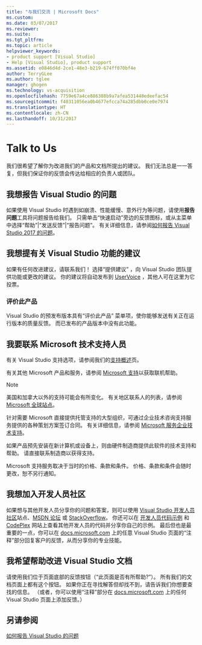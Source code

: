 ```yaml
---
title: "与我们交流 | Microsoft Docs"
ms.custom: 
ms.date: 03/07/2017
ms.reviewer: 
ms.suite: 
ms.tgt_pltfrm: 
ms.topic: article
helpviewer_keywords:
- product support [Visual Studio]
- Help [Visual Studio], product support
ms.assetid: e0846d4d-2ce1-48e3-b219-674ff070bf4e
author: TerryGLee
ms.author: tglee
manager: ghogen
ms.technology: vs-acquisition
ms.openlocfilehash: 7759e67a4ce886388b9a7afea531448edeefac54
ms.sourcegitcommit: f40311056ea0b4677efcca74a285dbb0ce0e7974
ms.translationtype: HT
ms.contentlocale: zh-CN
ms.lasthandoff: 10/31/2017
---
```

# <a name="talk-to-us"></a>Talk to Us
我们很希望了解你为改进我们的产品和文档所提出的建议。 我们无法总是一一答复，但我们保证你的反馈会传达给相应的负责人或团队。  

## <a name="i-want-to-report-a-problem-with-visual-studio"></a>我想报告 Visual Studio 的问题  
 如果使用 Visual Studio 时遇到如崩溃、性能缓慢、意外行为等问题，请使用**报告问题**工具将问题报告给我们。 只需单击“快速启动”旁边的反馈图标，或从主菜单中选择“帮助”&#124;“发送反馈”&#124;“报告问题”。 有关详细信息，请参阅[如何报告 Visual Studio 2017 的问题](how-to-report-a-problem-with-visual-studio-2017.md)。  

## <a name="i-want-to-make-a-suggestion-about-visual-studio-features"></a>我想提有关 Visual Studio 功能的建议  
 如果有任何改进建议，请联系我们！ 选择“提供建议”  ，向 Visual Studio 团队提供功能或更改的建议。 你的建议将自动发布到 [UserVoice](https://visualstudio.uservoice.com) ，其他人可在这里为它投票。  

### <a name="rate-this-product"></a>评价此产品  
 Visual Studio 的预发布版本具有“评价此产品”  菜单项，使你能够发送有关正在运行版本的质量反馈。 而已发布的产品版本中没有此功能。  

## <a name="i-want-to-contact-microsoft-support"></a>我要联系 Microsoft 技术支持人员  
有关 Visual Studio 支持选项，请参阅我们的[支持概述](https://www.visualstudio.com/vs/support/)页。

有关其他 Microsoft 产品和服务，请参阅 [Microsoft 支持](http://go.microsoft.com/fwlink/?LinkID=99019)以获取联机帮助。

> [!NOTE]
> 美国和加拿大以外的支持可能会有所变化。 有关地区联系人的列表，请参阅 [Microsoft 全球站点](http://www.microsoft.com/worldwide/)。  

针对需要 Microsoft 直接提供托管支持的大型组织，可通过企业技术咨询支持服务提供的各种策划方案签订合同。 有关详细信息，请参阅 [Microsoft 服务企业技术支持](http://go.microsoft.com/fwlink/?LinkId=258223)。  

如果产品预先安装在新计算机或设备上，则由硬件制造商提供此软件的技术支持和帮助。 请直接联系制造商以获得支持。  

Microsoft 支持服务取决于当时的价格、条款和条件。 价格、条款和条件会随时更改，恕不另行通知。  

## <a name="i-want-to-get-involved-in-the-developer-community"></a>我想加入开发人员社区  
 如果想与其他开发人员分享你的问题和答案，则可以使用 [Visual Studio 开发人员社区](https://developercommunity.visualstudio.com/index.html)站点、[MSDN 论坛](http://social.msdn.microsoft.com/Forums/home) 或 [StackOverflow](http://stackoverflow.com/)。 你还可以在 [开发人员代码示例](http://code.msdn.microsoft.com/) 和 [CodePlex](http://www.codeplex.com/) 网站上查看其他开发人员的代码并分享你自己的示例。 最后但也是最重要的一点，你可以在 [docs.microsoft.com](https://docs.microsoft.com/visualstudio/) 上的任意 Visual Studio 页面的“注释”部分回复客户的反馈，从而分享你的专业技能。

## <a name="i-want-to-help-improve-the-visual-studio-documentation"></a>我希望帮助改进 Visual Studio 文档  
  请使用我们位于页面底部的反馈按钮（“此页面是否有所帮助?”）。 所有我们的文档页面上都有这个按钮。 如果你正在寻找解答但却找不到，请告诉我们你想要查找的信息。 （或者，你可以使用“注释”部分在 [docs.microsoft.com](https://docs.microsoft.com/visualstudio/) 上的任何 Visual Studio 页面上添加反馈。）

## <a name="see-also"></a>另请参阅  
 [如何报告 Visual Studio 的问题](how-to-report-a-problem-with-visual-studio-2017.md)
